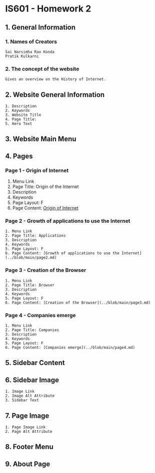 # __IS601 - Homework 2__
## 1. __General Information__
### 1. __Names of Creators__

    Sai Narsimha Rao Konda
    Pratik Kulkarni

### 2. __The concept of the website__

    Gives an overview on the History of Internet.

## 2. __Website General Information__

    1. Description
    2. Keywords
    3. Website Title
    4. Page Title: 
    5. Hero Text

## 3. __Website Main Menu__

## 4. __Pages__

### Page 1 - Origin of Internet

   1. Menu Link
   2. Page Title: Origin of the Internet
   3. Description
   4. Keywords
   5. Page Layout: F
   6. Page Content: [Origin of Internet](../blob/main/page1.md)
    
### Page 2 - Growth of applications to use the Internet

    1. Menu Link
    2. Page Title: Applications
    3. Description
    4. Keywords
    5. Page Layout: F
    6. Page Content: [Growth of applications to use the Internet](../blob/main/page2.md)
    
### Page 3 - Creation of the Browser 

    1. Menu Link
    2. Page Title: Browser
    3. Description
    4. Keywords
    5. Page Layout: F
    6. Page Content: [Creation of the Browser](../blob/main/page3.md)
    
### Page 4 - Companies emerge

    1. Menu Link
    2. Page Title: Companies
    3. Description
    4. Keywords
    5. Page Layout: F
    6. Page Content: [Companies emerge](../blob/main/page4.md)
    
## 5. __Sidebar Content__

## 6. __Sidebar Image__

    1. Image Link
    2. Image Alt Attribute
    3. Sidebar Text
    
## 7. __Page Image__

    1. Page Image Link
    2. Page Alt Attribute

## 8. __Footer Menu__

## 9. __About Page__
